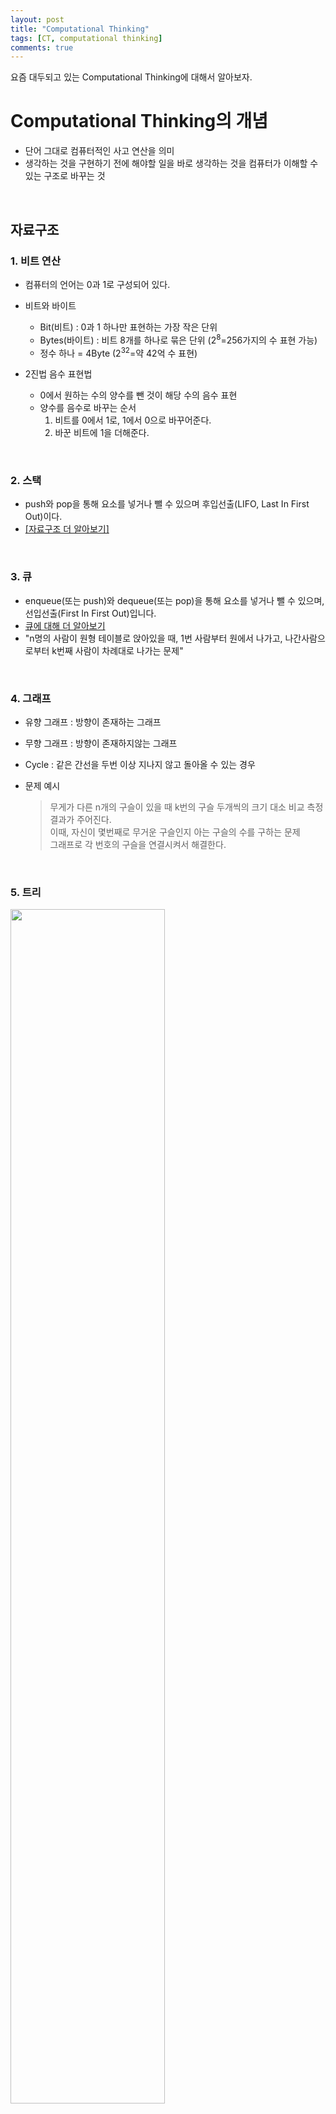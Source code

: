 ```yaml
---
layout: post
title: "Computational Thinking"
tags: [CT, computational thinking]
comments: true
---
```


요즘 대두되고 있는 Computational Thinking에 대해서 알아보자.

# Computational Thinking의 개념

- 단어 그대로 컴퓨터적인 사고 연산을 의미
- 생각하는 것을 구현하기 전에 해야할 일을 바로 생각하는 것을 컴퓨터가 이해할 수 있는 구조로 바꾸는 것

<br>

## 자료구조

### 1. 비트 연산
  
- 컴퓨터의 언어는 0과 1로 구성되어 있다.
- 비트와 바이트
  - Bit(비트) : 0과 1 하나만 표현하는 가장 작은 단위
  - Bytes(바이트) : 비트 8개를 하나로 묶은 단위 (2<sup>8</sup>=256가지의 수 표현 가능)
  - 정수 하나 = 4Byte (2<sup>32</sup>=약 42억 수 표현)

- 2진법 음수 표현법
  - 0에서 원하는 수의 양수를 뺀 것이 해당 수의 음수 표현
  - 양수를 음수로 바꾸는 순서
    1. 비트를 0에서 1로, 1에서 0으로 바꾸어준다.
    2. 바꾼 비트에 1을 더해준다.

<br>

### 2. 스택

- push와 pop을 통해 요소를 넣거나 뺄 수 있으며 후입선출(LIFO, Last In First Out)이다.
- [[자료구조 더 알아보기]](https://davinci-ai.tistory.com/16?category=911813)

<br>

### 3. 큐

- enqueue(또는 push)와 dequeue(또는 pop)을 통해 요소를 넣거나 뺄 수 있으며, 선입선출(First In First Out)입니다.
- [큐에 대해 더 알아보기](https://davinci-ai.tistory.com/16?category=911813)
- "n명의 사람이 원형 테이블로 앉아있을 때, 1번 사람부터 원에서 나가고, 나간사람으로부터 k번째 사람이 차례대로 나가는 문제"

<br>

### 4. 그래프

- 유향 그래프 : 방향이 존재하는 그래프
- 무향 그래프 : 방향이 존재하지않는 그래프
- Cycle : 같은 간선을 두번 이상 지나지 않고 돌아올 수 있는 경우
- 문제 예시

  > 무게가 다른 n개의 구슬이 있을 때 k번의 구슬 두개씩의 크기 대소 비교 측정 결과가 주어진다.<br>
  > 이때, 자신이 몇번째로 무거운 구슬인지 아는 구슬의 수를 구하는 문제<br>
  > 그래프로 각 번호의 구슬을 연결시켜서 해결한다.<br>

<br>

### 5. 트리

<image src='https://user-images.githubusercontent.com/34594339/98506259-6d5e3600-229e-11eb-855a-cadf029351c5.png' width='70%'>

- Node : 트리를 구성하는 각각의 정보(요소)
- Root : 트리에 계층이 존재한다. 가장 높은 곳을 루트라 부른다.
- Edge : 각 노드들의 관계를 간선으로 이은 것
- 노드의 수가 n개 일 때, Edge의 개수는 n-1개이다. 
- 이진트리 : 각 노드가 최대 2개의 자식 노드를 가지는 트리 구조

- 이진트리 순회
  1. 전위 순회 : 현재 노드 > 왼쪽 노드 > 오른쪽 노드 순서로 순회 진행
    
      <image src='https://user-images.githubusercontent.com/34594339/98507201-75b77080-22a0-11eb-9bcf-0d276f6a686a.png' width='70%'>
    
    - 맨 앞의 노드가 루트 노드이다.
    
    <br>
    
  2. 중위 순회 : 왼쪽 노드 > 현재 노드 > 오른쪽 노드 순서로 순회 진행
      
      <image src='https://user-images.githubusercontent.com/34594339/98507207-76e89d80-22a0-11eb-9d03-9f72902a57f7.png' width='70%'>
    
    - 각 노드의 상대적인 위치를 확인할 수 있다. 
    
    <br>
    
  3. 후위 순회 : 왼쪽 노드 > 오른쪽 노드 > 현재 노드 순서로 순회 진행
    
      <image src='https://user-images.githubusercontent.com/34594339/98507207-76e89d80-22a0-11eb-9d03-9f72902a57f7.png' width='70%'>
  
    - 맨 뒤의 노드가 루트 노드이다.

<br>


## 참고 사이트

- [https://davinci-ai.tistory.com/37?category=931528](https://davinci-ai.tistory.com/37?category=931528)
